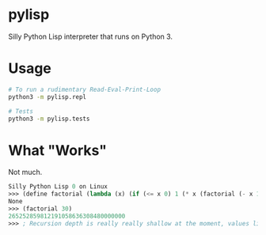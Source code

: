 pylisp
======

Silly Python Lisp interpreter that runs on Python 3.

Usage
=====

```bash
# To run a rudimentary Read-Eval-Print-Loop
python3 -m pylisp.repl

# Tests
python3 -m pylisp.tests
```

What "Works"
============

Not much.

```lisp
Silly Python Lisp 0 on Linux
>>> (define factorial (lambda (x) (if (<= x 0) 1 (* x (factorial (- x 1))))))
None
>>> (factorial 30)
265252859812191058636308480000000
>>> ; Recursion depth is really really shallow at the moment, values like 70 will crash
```

